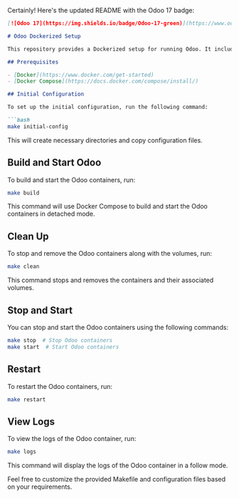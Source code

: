 Certainly! Here's the updated README with the Odoo 17 badge:

```markdown
[![Odoo 17](https://img.shields.io/badge/Odoo-17-green)](https://www.odoo.com/)

# Odoo Dockerized Setup

This repository provides a Dockerized setup for running Odoo. It includes a Makefile with helpful commands for managing the Odoo environment. Follow the instructions below to set up and manage your Odoo instance.

## Prerequisites

- [Docker](https://www.docker.com/get-started)
- [Docker Compose](https://docs.docker.com/compose/install/)

## Initial Configuration

To set up the initial configuration, run the following command:

```bash
make initial-config
```

This will create necessary directories and copy configuration files.

## Build and Start Odoo

To build and start the Odoo containers, run:

```bash
make build
```

This command will use Docker Compose to build and start the Odoo containers in detached mode.

## Clean Up

To stop and remove the Odoo containers along with the volumes, run:

```bash
make clean
```

This command stops and removes the containers and their associated volumes.

## Stop and Start

You can stop and start the Odoo containers using the following commands:

```bash
make stop  # Stop Odoo containers
make start  # Start Odoo containers
```

## Restart

To restart the Odoo containers, run:

```bash
make restart
```

## View Logs

To view the logs of the Odoo container, run:

```bash
make logs
```

This command will display the logs of the Odoo container in a follow mode.

Feel free to customize the provided Makefile and configuration files based on your requirements.
